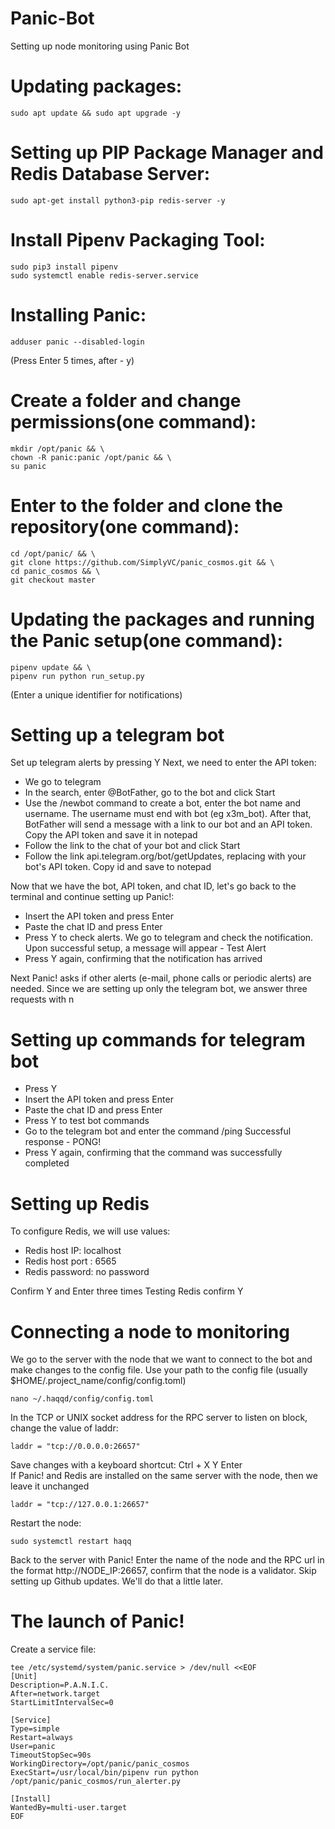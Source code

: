 # Panic-Bot
Setting up node monitoring using Panic Bot

# Updating packages:

```
sudo apt update && sudo apt upgrade -y
```

# Setting up PIP Package Manager and Redis Database Server:

```
sudo apt-get install python3-pip redis-server -y
```

# Install Pipenv Packaging Tool:

```
sudo pip3 install pipenv
sudo systemctl enable redis-server.service
```

# Installing Panic:

```
adduser panic --disabled-login
```
(Press Enter 5 times, after - y)

# Create a folder and change permissions(one command):

```
mkdir /opt/panic && \
chown -R panic:panic /opt/panic && \
su panic
```

# Enter to the folder and clone the repository(one command):

```
cd /opt/panic/ && \
git clone https://github.com/SimplyVC/panic_cosmos.git && \
cd panic_cosmos && \
git checkout master
```
# Updating the packages and running the Panic setup(one command):

```
pipenv update && \
pipenv run python run_setup.py
```
(Enter a unique identifier for notifications)

# Setting up a telegram bot

Set up telegram alerts by pressing Y
Next, we need to enter the API token:

* We go to telegram
* In the search, enter @BotFather, go to the bot and click Start
* Use the /newbot command to create a bot, enter the bot name and username. The username must end with bot (eg x3m_bot). After that, BotFather will send a message with a link to our bot and an API token. Copy the API token and save it in notepad
* Follow the link to the chat of your bot and click Start
* Follow the link api.telegram.org/bot<token>/getUpdates, replacing <token> with your bot's API token. Copy id and save to notepad

Now that we have the bot, API token, and chat ID, let's go back to the terminal and continue setting up Panic!:
  
 * Insert the API token and press Enter
 * Paste the chat ID and press Enter
 * Press Y to check alerts. We go to telegram and check the notification. Upon successful setup, a message will appear - Test Alert
 * Press Y again, confirming that the notification has arrived
  
  Next Panic! asks if other alerts (e-mail, phone calls or periodic alerts) are needed. Since we are setting up only the telegram bot, we answer three requests with n
  
 # Setting up commands for telegram bot
  
  * Press Y
  * Insert the API token and press Enter
  * Paste the chat ID and press Enter
  * Press Y to test bot commands
  * Go to the telegram bot and enter the command /ping Successful response - PONG!
  * Press Y again, confirming that the command was successfully completed
  
# Setting up Redis
  
  To configure Redis, we will use values:
  
  * Redis host IP: localhost
  * Redis host port : 6565
  * Redis password: no password
    
  Confirm Y and Enter three times
  Testing Redis сonfirm Y
  
# Connecting a node to monitoring
  
  We go to the server with the node that we want to connect to the bot and make changes to the config file. Use your path to the config file (usually $HOME/.project_name/config/config.toml)
  
  ```
  nano ~/.haqqd/config/config.toml
  ```
  
  In the TCP or UNIX socket address for the RPC server to listen on block, change the value of laddr:
  
  ```
  laddr = "tcp://0.0.0.0:26657"
  ```
  
  Save changes with a keyboard shortcut: Ctrl + X Y Enter  
  If Panic! and Redis are installed on the same server with the node, then we leave it unchanged
  
  ```
  laddr = "tcp://127.0.0.1:26657"
  ```
  
  Restart the node:
  
  ```
  sudo systemctl restart haqq
  ```
  
  Back to the server with Panic!
  Enter the name of the node and the RPC url in the format http://NODE_IP:26657, confirm that the node is a validator.
  Skip setting up Github updates. We'll do that a little later.
  
  # The launch of Panic!
  
  Create a service file:
  
  ```
  tee /etc/systemd/system/panic.service > /dev/null <<EOF
  [Unit]
Description=P.A.N.I.C.
After=network.target
StartLimitIntervalSec=0

[Service]
Type=simple
Restart=always
User=panic
TimeoutStopSec=90s
WorkingDirectory=/opt/panic/panic_cosmos
ExecStart=/usr/local/bin/pipenv run python /opt/panic/panic_cosmos/run_alerter.py

[Install]
WantedBy=multi-user.target
  EOF
  
  ```
  
